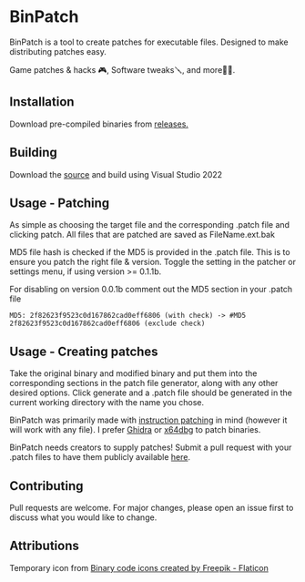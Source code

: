 # BinPatch

BinPatch is a tool to create patches for executable files. Designed to make distributing patches easy.

Game patches & hacks 🎮, Software tweaks🪛, and more🏴‍☠️.

## Installation

Download pre-compiled binaries from [releases.](https://github.com/2003HondaCivic/BinPatch/releases)

## Building
Download the [source](https://github.com/2003HondaCivic/BinPatch/archive/refs/heads/master.zip) and build using Visual Studio 2022

## Usage - Patching

As simple as choosing the target file and the corresponding .patch file and clicking patch. All files that are patched are saved as FileName.ext.bak




MD5 file hash is checked if the MD5 is provided in the .patch file. This is to ensure you patch the right file & version. Toggle the setting in the patcher or settings menu, if using version >= 0.1.1b.


For disabling on version 0.0.1b comment out the MD5 section in your .patch file
```
MD5: 2f82623f9523c0d167862cad0eff6806 (with check) -> #MD5 2f82623f9523c0d167862cad0eff6806 (exclude check)
```
## Usage - Creating patches

Take the original binary and modified binary and put them into the corresponding sections in the patch file generator, along with any other desired options. Click generate and a .patch file should be generated in the current working directory with the name you chose.

BinPatch was primarily made with [instruction patching](https://www.tripwire.com/state-of-security/ghidra-101-binary-patching) in mind (however it will work with any file). I prefer [Ghidra](https://github.com/NationalSecurityAgency/ghidra) or [x64dbg](https://x64dbg.com/) to patch binaries.

BinPatch needs creators to supply patches! Submit a pull request with your .patch files to have them publicly available [here](https://github.com/2003HondaCivic/BinPatch/tree/master/.patch%20files).


## Contributing

Pull requests are welcome. For major changes, please open an issue first
to discuss what you would like to change.

## Attributions

Temporary icon from <a href="https://www.flaticon.com/free-icons/binary-code" title="binary code icons">Binary code icons created by Freepik - Flaticon</a>
